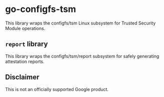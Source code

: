 # go-configfs-tsm

This library wraps the configfs/tsm Linux subsystem for Trusted Security Module operations.

## `report` library

This library wraps the configfs/tsm/report subsystem for safely generating attestation reports.

## Disclaimer

This is not an officially supported Google product.
